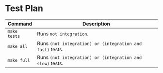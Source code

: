 # Test Plan


  Command      | Description
  -------------|-------------------------------------------------------------------
 `make tests`  | Runs `not integration`.
 `make all`    | Runs `(not integration) or (integration and fast)` tests.
 `make full`   | Runs `(not integration) or (integration and slow)` tests.


